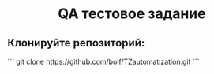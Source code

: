 <h1 align="center">QA тестовое задание</a></h1>
<h2>Клонируйте репозиторий:</h2>
```
git clone https://github.com/boif/TZautomatization.git
```
